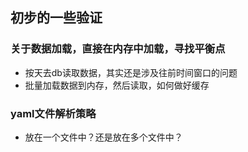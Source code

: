 ## 初步的一些验证

### 关于数据加载，直接在内存中加载，寻找平衡点
- 按天去db读取数据，其实还是涉及往前时间窗口的问题
- 批量加载数据到内存，然后读取，如何做好缓存

### yaml文件解析策略
- 放在一个文件中？还是放在多个文件中？
